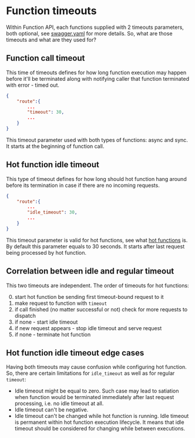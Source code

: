 # Function timeouts

Within Function API, each functions supplied with 2 timeouts parameters, both optional, see [swagger.yaml](swagger.yml) for more details.
So, what are those timeouts and what are they used for?

## Function call timeout

This time of timeouts defines for how long function execution may happen before it'll be terminated along with notifying caller that function terminated with error - timed out.

```json
{
	"route":{
	    ...
		"timeout": 30,
	    ...
	}
}
```

This timeout parameter used with both types of functions: async and sync.
It starts at the beginning of function call.

## Hot function idle timeout

This type of timeout defines for how long should hot function hang around before its termination in case if there are no incoming requests.

```json
{
	"route":{
	    ...
		"idle_timeout": 30,
	    ...
	}
}
```

This timeout parameter is valid for hot functions, see what [hot functions](hot-functions.md) is. By default this parameter equals to 30 seconds.
It starts after last request being processed by hot function.

## Correlation between idle and regular timeout

This two timeouts are independent. The order of timeouts for hot functions:

 0. start hot function be sending first timeout-bound request to it
 1. make request to function with `timeout`
 2. if call finished (no matter successful or not) check for more requests to dispatch
 3. if none - start idle timeout
 4. if new request appears - stop idle timeout and serve request
 5. if none - terminate hot function

## Hot function idle timeout edge cases

Having both timeouts may cause confusion while configuring hot function.
So, there are certain limitations for `idle_timeout` as well as for regular `timeout`:

 * Idle timeout might be equal to zero. Such case may lead to satiation when function would be terminated immediately after last request processing, i.e. no idle timeout at all.
 * Idle timeout can't be negative.
 * Idle timeout can't be changed while hot function is running. Idle timeout is permanent within hot function execution lifecycle. It means that idle timeout should be considered for changing while between executions.
